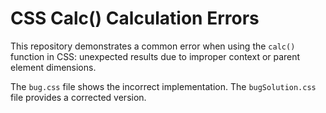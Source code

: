 # CSS Calc() Calculation Errors

This repository demonstrates a common error when using the `calc()` function in CSS: unexpected results due to improper context or parent element dimensions.

The `bug.css` file shows the incorrect implementation.  The `bugSolution.css` file provides a corrected version.
